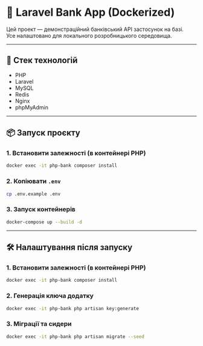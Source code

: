 # 🚀 Laravel Bank App (Dockerized)

Цей проект — демонстраційний банківський API застосунок на базі.\
Усе налаштовано для локального розробницького середовища.

---

## 🧰 Стек технологій

- PHP
- Laravel
- MySQL
- Redis
- Nginx
- phpMyAdmin

---



## 📦 Запуск проєкту

### 1. Встановити залежності (в контейнері PHP)

```bash
docker exec -it php-bank composer install
```

### 2. Копіювати `.env`
```bash
cp .env.example .env
```

### 3. Запуск контейнерів
```bash
docker-compose up --build -d
```
---

## 🛠 Налаштування після запуску

### 1. Встановити залежності (в контейнері PHP)

```bash
docker exec -it php-bank composer install
```

### 2. Генерація ключа додатку
```bash
docker exec -it php-bank php artisan key:generate
```

### 3. Міграції та сидери
```bash
docker exec -it php-bank php artisan migrate --seed
```

